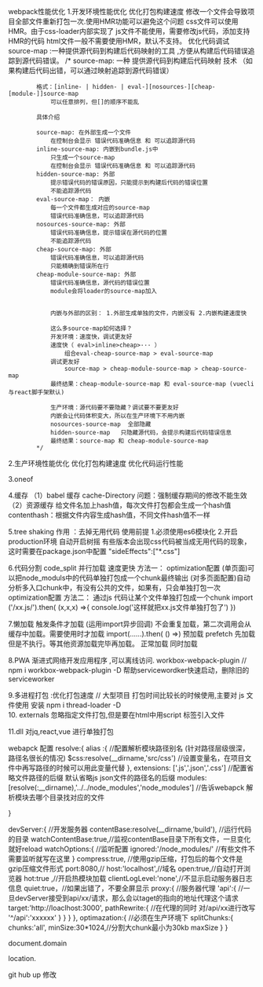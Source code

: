 webpack性能优化
1.开发环境性能优化
    优化打包构建速度
        修改一个文件会导致项目全部文件重新打包一次.使用HMR功能可以避免这个问题
            css文件可以使用HMR。由于css-loader内部实现了
            js文件不能使用，需要修改js代码，添加支持HMR的代码
            html文件一般不需要使用HMR，默认不支持。
    优化代码调试
        source-map :一种提供源代码到构建后代码映射的工具 ,方便从构建后代码错误追踪到源代码错误。
        /* 
            source-map:  一种 提供源代码到构建后代码映射 技术 （如果构建后代码出错，可以通过映射追踪到源代码错误）
                
            格式：[inline- | hidden- | eval-][nosources-][cheap-[module-]]source-map
                可以任意排列，但[]的顺序不能乱

            具体介绍

            source-map: 在外部生成一个文件
                在控制台会显示 错误代码准确信息 和 可以追踪源代码
            inline-source-map: 内嵌到bundle.js中
                只生成一个source-map
                在控制台会显示 错误代码准确信息 和 可以追踪源代码
            hidden-source-map: 外部
                提示错误代码的错误原因，只能提示到构建后代码的错误位置
                不能追踪源代码
            eval-source-map： 内嵌
                每一个文件都生成对应的source-map
                错误代码准确信息，可以追踪源代码
            nosources-source-map: 外部
                错误代码准确信息，提示错误在源代码的位置
                不能追踪源代码
            cheap-source-map: 外部
                错误代码准确信息，可以追踪源代码
                只能精确到错误所在行
            cheap-module-source-map: 外部
                错误代码准确信息，源代码的错误位置
                module会将loader的source-map加入


                内嵌与外部的区别： 1.外部生成单独的文件，内嵌没有 2.内嵌构建速度快

                这么多source-map如何选择？
                开发环境：速度快，调试更友好
                速度快（ eval>inline>cheap>··· ）
                    组合eval-cheap-source-map > eval-source-map
                调试更友好
                    source-map > cheap-module-source-map > cheap-source-map
                最终结果：cheap-module-source-map 和 eval-source-map (vuecli与react脚手架默认)
                
                生产环境：源代码要不要隐藏？调试要不要更友好
                内嵌会让代码体积变大，所以在生产环境下不用内嵌
                nosources-source-map  全部隐藏
                hidden-source-map   只隐藏源代码，会提示构建后代码错误信息
                最终结果：source-map 和 cheap-module-source-map
            */

2.生产环境性能优化
    优化打包构建速度
    优化代码运行性能


3.oneof

4.缓存 
    （1）babel 缓存   cache-Directory 问题：强制缓存期间的修改不能生效
    （2）资源缓存   给文件名加上hash值，每次文件打包都会生成一个hash值 
        contenthash：根据文件内容生成hash值，不同文件hash值不一样

5.tree shaking  作用 ：去掉无用代码
    使用前提  1.必须使用es6模块化 2.开启production环境 自动开启树摇
    有些版本会出现css代码被当成无用代码的现象，这时需要在package.json中配置 "sideEffects":["*.css"]

6.代码分割  code_split  并行加载 速度更快
   方法一： optimization配置 
    (单页面)可以把node_moduls中的代码单独打包成一个chunk最终输出
    (对多页面配置)自动分析多入口chunk中，有没有公共的文件，如果有，只会单独打包一次
       optimization配置 <!-- optimization: { //code split 方法  可以把node_moduls中的代码单独打包成一个chunk最终输出,
        splitChunks: {
            chunks: "all"
        }
    }, -->
    方法二： 通过js 代码让某个文件单独打包成一个chunk
      import ('/xx.js/').then( (x,x,x) =>{
          console.log('这样就把xx.js文件单独打包了')
      })

7.懒加载  触发条件才加载 (运用import异步回调) 不会重复加载，第二次调用会从缓存中加载。需要使用时才加载
    import(......).then( () =>)
  预加载 prefetch 先加载 但是不执行。等其他资源加载完毕再加载。
  正常加载 同时加载

8.PWA  渐进式网络开发应用程序 ,可以离线访问.
    workbox-webpack-plugin  // npm i workbox-webpack-plugin -D
    帮助servicewordker快速启动，删除旧的serviceworker

9.多进程打包 :优化打包速度
    // 大型项目 打包时间比较长的时候使用,主要对 js 文件使用
    安装 npm i thread-loader -D  
10. externals  忽略指定文件打包,但是要在html中用script 标签引入文件

11.dll  对jq,react,vue 进行单独打包

webapck 配置 
resolve:{
    alias :{ //配置解析模块路径别名 (针对路径层级很深，路径名很长的情况)
        $css:resolve(__dirname,'src/css')  //设置变量名，在项目文件中再写路径的时候可以用此变量代替
    },
    extensions: ['.js','.json','.css']  //配置省略文件路径的后缀  默认省略js json文件的路径名的后缀
    modules:[resolve(:__dirname),'../../node_modules','node_modules']  //告诉webapck 解析模块去哪个目录找对应的文件
    
}

devServer:{  //开发服务器
    contentBase:resolve(__dirname,'build'), //运行代码的目录
    watchContentBase:true,//监视contentBase目录下所有文件，一旦变化就好reload
    watchOptions:{  //监听配置
        ignored:'/node_modules/'  //有些文件不需要监听就写在这里
    }
    compress:true, //使用gzip压缩，打包后的每个文件是gzip压缩文件形式
    port:8080,//
    host:'localhost',//域名
    open:true,//自动打开浏览器
    hot:true ,//开启热模块加载
    clientLogLevel:'none',//不显示启动服务器日志信息
    quiet:true，//如果出错了，不要全屏显示
    proxy:{  //服务器代理
        'api':{  //一旦devServer接受到api/xx/请求，那么会以taget的指向的地址代理这个请求
            target:'http://loaclhost:3000',
            pathRewrite:{  //在代理的同时 对/api/xx进行改写
                '^/api':'xxxxxx'
            }
        }
    }
},
optimazation:{
    //必须在生产环境下
    splitChunks:{
        chunks:'all',
        minSize:30*1024,//分割大chunk最小为30kb
        maxSize
    }
}

document.domain 

location.


git hub up 修改
